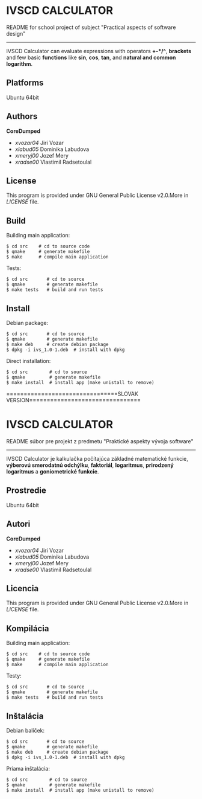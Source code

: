 
# IVSCD CALCULATOR
 README for school project of subject "Practical aspects of software design"
 ***
 
 IVSCD Calculator can evaluate expressions with operators **+-*/^**, **brackets** and few basic **functions** like **sin**, **cos**, **tan**, and **natural and common logarithm**.

## Platforms
Ubuntu 64bit


## Authors
**CoreDumped**
 *  *xvozar04* Jiri Vozar
 *  *xlabud05* Dominika Labudova
 *  *xmeryj00* Jozef Mery
 *  *xradse00* Vlastimil Radsetoulal


## License
This program is provided under GNU General Public License v2.0.More in *LICENSE* file.

## Build
Building main application:
```
$ cd src    # cd to source code
$ qmake     # generate makefile
$ make      # compile main application
```
Tests:
```
$ cd src       # cd to source
$ qmake        # generate makefile
$ make tests   # build and run tests
```

## Install
Debian package:
```
$ cd src       # cd to source
$ qmake        # generate makefile
$ make deb     # create debian package
$ dpkg -i ivs_1.0-1.deb	 # install with dpkg
```
Direct installation:
```
$ cd src        # cd to source
$ qmake         # generate makefile
$ make install  # install app (make unistall to remove)
```
================================SLOVAK VERSION================================


# IVSCD CALCULATOR
 README súbor pre projekt z predmetu "Praktické aspekty vývoja software"
 ***
 
 IVSCD Calculator je kalkulačka počítajúca základné matematické funkcie, **výberovú smerodatnú odchýlku**, **faktoriál**,
 **logaritmus**, **prirodzený logaritmus** a **goniometrické funkcie**.

## Prostredie
Ubuntu 64bit


## Autori
**CoreDumped**
 *  *xvozar04* Jiri Vozar
 *  *xlabud05* Dominika Labudova
 *  *xmeryj00* Jozef Mery
 *  *xradse00* Vlastimil Radsetoulal
 

## Licencia
This program is provided under GNU General Public License v2.0.More in *LICENSE* file.

## Kompilácia
Building main application:
```
$ cd src    # cd to source code
$ qmake     # generate makefile
$ make      # compile main application
```
Testy:
```
$ cd src       # cd to source
$ qmake        # generate makefile
$ make tests   # build and run tests
```

## Inštalácia
Debian balíček:
```
$ cd src       # cd to source
$ qmake        # generate makefile
$ make deb     # create debian package
$ dpkg -i ivs_1.0-1.deb	 # install with dpkg
```
Priama inštalácia:
```
$ cd src        # cd to source
$ qmake         # generate makefile
$ make install  # install app (make unistall to remove)
 

